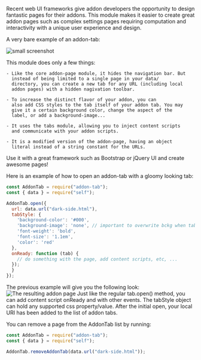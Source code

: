 Recent web UI frameworks give addon developers the opportunity to
design fantastic pages for their addons. This module makes it easier
to create great addon pages such as complex settings pages requiring
computation and interactivity with a unique user experience and
design.

A very bare example of an addon-tab:

![small screenshot](https://raw.github.com/lduros/addon-tab/master/doc/images/addon-tab-screenshot-small.png)


This module does only a few things:

    - Like the core addon-page module, it hides the navigation bar. But
      instead of being limited to a single page in your data/
      directory, you can create a new tab for any URL (including local
      addon pages) with a hidden nagivation toolbar.
      
    - To increase the distinct flavor of your addon, you can
      also add CSS styles to the tab itself of your addon tab. You may
      give it a certain background color, change the aspect of the
      label, or add a background-image...
      
    - It uses the tabs module, allowing you to inject content scripts
      and communicate with your addon scripts.
    
    - It is a modified version of the addon-page, having an object
      literal instead of a string constant for the URLs.
      
Use it with a great framework such as Bootstrap or jQuery UI and
create awesome pages!

Here is an example of how to open an addon-tab with a gloomy looking tab:
```javascript
const AddonTab = require("addon-tab");
const { data } = require("self");

AddonTab.open({
  url: data.url("dark-side.html"),
  tabStyle: {
    'background-color': '#000',
    'background-image': 'none', // important to overwrite bckg when tab is active.
    'font-weight': 'bold',
    'font-size': '1.1em',
    'color': 'red'
  },
  onReady: function (tab) {
    // do something with the page, add content scripts, etc, ...
  });
  }
});
```
The previous example will give you the following look:
![The resulting addon page](https://raw.github.com/lduros/addon-tab/master/doc/images/addon-tab-screenshot.png)
Just like the regular tab.open() method, you can add content script
onReady and with other events. The tabStyle object can hold any
supported css property/value. After the initial open, your local URI
has been added to the list of addon tabs.

You can remove a page from the AddonTab list by running:
```javascript
const AddonTab = require("addon-tab");
const { data } = require("self");

AddonTab.removeAddonTab(data.url("dark-side.html"));
```
